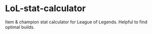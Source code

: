 # LoL-stat-calculator
 Item & champion stat calculator for League of Legends. Helpful to find optimal builds.
